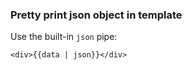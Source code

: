 ### Pretty print json object in template

Use the built-in `json` pipe:
```
<div>{{data | json}}</div>
```
